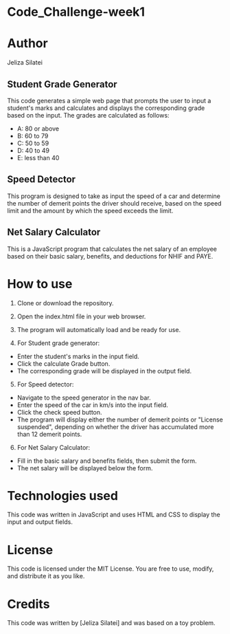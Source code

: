 # Code_Challenge-week1

# Author
Jeliza Silatei

## Student Grade Generator

This code generates a simple web page that prompts the user to input a student's marks and calculates and displays the corresponding grade based on the input. The grades are calculated as follows:

* A: 80 or above
* B: 60 to 79
* C: 50 to 59
* D: 40 to 49
* E: less than 40

## Speed Detector
This program is designed to take as input the speed of a car and determine the number of demerit points the driver should receive, based on the speed limit and the amount by which the speed exceeds the limit.

## Net Salary Calculator
This is a JavaScript program that calculates the net salary of an employee based on their basic salary, benefits, and deductions for NHIF and PAYE.

# How to use
1. Clone or download the repository.
2. Open the index.html file in your web browser.
3. The program will automatically load and be ready for use.

4. For Student grade generator: 
* Enter the student's marks in the input field.
* Click the calculate Grade button.
* The corresponding grade will be displayed in the output field.

5. For Speed detector:
* Navigate to the speed generator in the nav bar.
* Enter the speed of the car in km/s into the input field.
* Click the check speed button.
* The program will display either the number of demerit points or "License suspended", depending on whether the driver has accumulated more than 12 demerit points.

6. For Net Salary Calculator:
* Fill in the basic salary and benefits fields, then submit the form.
* The net salary will be displayed below the form.


# Technologies used
This code was written in JavaScript and uses HTML and CSS to display the input and output fields.

# License
This code is licensed under the MIT License. You are free to use, modify, and distribute it as you like.

# Credits
This code was written by [Jeliza Silatei] and was based on a toy problem.